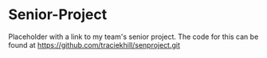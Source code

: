 # Senior-Project
Placeholder with a link to my team's senior project.
The code for this can be found at https://github.com/traciekhill/senproject.git
